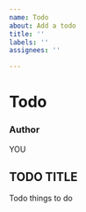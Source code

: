```yaml
---
name: Todo
about: Add a todo
title: ''
labels: ''
assignees: ''

---
```


# Todo

### Author
YOU

## TODO TITLE
Todo things to do
